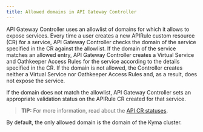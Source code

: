 ```yaml
---
title: Allowed domains in API Gateway Controller
---
```


API Gateway Controller uses an allowlist of domains for which it allows to expose services. Every time a user creates a new APIRule custom resource (CR) for a service, API Gateway Controller checks the domain of the service specified in the CR against the allowlist. If the domain of the service matches an allowed entry, API Gateway Controller creates a Virtual Service and Oathkeeper Access Rules for the service according to the details specified in the CR. If the domain is not allowed, the Controller creates neither a Virtual Service nor Oathkeeper Access Rules and, as a result, does not expose the service.

If the domain does not match the allowlist, API Gateway Controller sets an appropriate validation status on the APIRule CR created for that service.

>**TIP:** For more information, read about the [API CR statuses](./00-custom-resources/apix-01-apirule.md#status-codes).

By default, the only allowed domain is the domain of the Kyma cluster.

